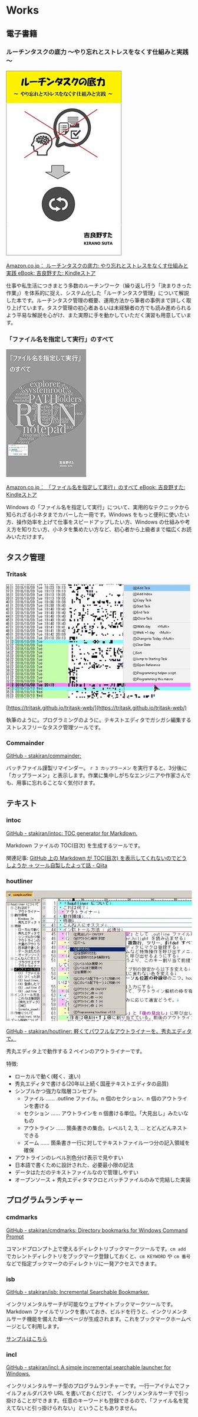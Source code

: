 # Works

## 電子書籍

### ルーチンタスクの底力 ～やり忘れとストレスをなくす仕組みと実践～
![cover_routinetask_power.jpg](cover_routinetask_power.jpg)

[Amazon.co.jp： ルーチンタスクの底力: やり忘れとストレスをなくす仕組みと実践 eBook: 吉良野すた: Kindleストア](https://www.amazon.co.jp/dp/B07MJW8MVD)

仕事や私生活につきまとう多数のルーチンワーク（繰り返し行う「決まりきった作業」）を体系的に捉え、システム化した「ルーチンタスク管理」について解説した本です。ルーチンタスク管理の概要、運用方法から筆者の事例まで詳しく取り上げています。タスク管理の初心者あるいは未経験者の方でも読み進められるよう平易な解説を心がけ、また実際に手を動かしていただく演習も用意しています。

### 「ファイル名を指定して実行」のすべて
![cover_allofrundialog.jpg](cover_allofrundialog.jpg)

[Amazon.co.jp： 「ファイル名を指定して実行」のすべて eBook: 吉良野すた: Kindleストア](https://www.amazon.co.jp/dp/B07JF3BHP5/)

Windows の「ファイル名を指定して実行」について、実用的なテクニックから知られざる小ネタまでカバーした一冊です。Windows をもっと便利に使いたい方、操作効率を上げて仕事をスピードアップしたい方、Windows の仕組みや考え方を知りたい方、小ネタを集めたい方など、初心者から上級者まで幅広くお読みいただけます。

## タスク管理

### Tritask
![tritask_small.jpg](tritask_small.jpg)

[https://tritask.github.io/tritask-web/](https://tritask.github.io/tritask-web/)

執筆のように。プログラミングのように。テキストエディタでガシガシ編集するストレスフリーなタスク管理ツールです。

### Commainder
[GitHub - stakiran/commainder: ](https://github.com/stakiran/commainder)

バッチファイル謹製リマインダー。 `r 3 カップラーメン` を実行すると、3分後に「カップラーメン」と表示します。作業に集中しがちなエンジニアや作家さんでも、用事に忘れることなく気付けます。

## テキスト

### intoc
[GitHub - stakiran/intoc: TOC generator for Markdown.](https://github.com/stakiran/intoc)

Markdown ファイルの TOC(目次) を生成するツールです。

関連記事: [GitHub 上の Markdown が TOC(目次) を表示してくれないのでどうしようか → ツール自製したよって話 - Qiita](https://qiita.com/sta/items/9481c94e0fc36f27fa92)

### houtliner
![houtliner_small.jpg](houtliner_small.jpg)

[GitHub - stakiran/houtliner: 軽くてパワフルなアウトライナーを、秀丸エディタで。](https://github.com/stakiran/houtliner)

秀丸エディタ上で動作する 2 ペインのアウトライナーです。

特徴:

- ローカルで動く(軽く、速い)
- 秀丸エディタで書ける(20年以上続く国産テキストエディタの品質)
- シンプルかつ強力な階層コンセプト
  - ファイル …… .outline ファイル。n 個のセクション、n 個のアウトラインを書ける
  - セクション …… アウトラインを n 個書ける単位。「大見出し」みたいなもの
  - アウトライン …… 箇条書きの集合。レベル1, 2, 3, ... とどんどんネストできる
  - ズーム …… 箇条書き一行に対してテキストファイル一つ分の記入領域を確保
- アウトラインのレベル別色分け表示で見やすい
- 日本語で書くために設計された、必要最小限の記法
- データはただのテキストファイルなので管理しやすい
- オープンソース + 秀丸エディタマクロとバッチファイルのみで完結した実装

## プログラムランチャー

### cmdmarks
[GitHub - stakiran/cmdmarks: Directory bookmarks for Windows Command Prompt](https://github.com/stakiran/cmdmarks)

コマンドプロンプト上で使えるディレクトリブックマークツールです。`cm add` でカレントディレクトリをブックマーク登録しておくと、`cm KEYWORD` や `cm 番号` などで指定ブックマークのディレクトリに一発アクセスできます。

### isb
[GitHub - stakiran/isb: Incremental Searchable Bookmarker.](https://github.com/stakiran/isb)

インクリメンタルサーチが可能なウェブサイトブックマークツールです。Markdown ファイルでリンクを書いておき、ビルドを行うと、インクリメンタルサーチ機能を備えた単一ページが生成されます。これをブックマークホームページとして利用します。

[サンプルはこちら](https://stakiran.github.io/isb/index.html)

### incl
[GitHub - stakiran/incl: A simple incremental searchable launcher for Windows.](https://github.com/stakiran/incl)

インクリメンタルサーチ型のプログラムランチャーです。一行一アイテムでファイルフォルダパスや URL を書いておくだけで、インクリメンタルサーチで引っ掛けることができます。任意のキーワードも登録できるので、「ファイル名を覚えてないと引っ掛けられない」ということもありません。
